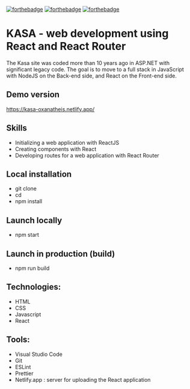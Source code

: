 
[![forthebadge](https://forthebadge.com/images/badges/validated-html5.svg)](https://forthebadge.com) [![forthebadge](https://forthebadge.com/images/badges/made-with-javascript.svg)](https://forthebadge.com) [![forthebadge](https://forthebadge.com/images/badges/uses-css.svg)](https://forthebadge.com)

# KASA - web development using React and React Router

The Kasa site was coded more than 10 years ago in ASP.NET with significant legacy code. The goal is to move to a full stack in JavaScript with NodeJS on the Back-end side, and React on the Front-end side.



## Demo version

https://kasa-oxanatheis.netlify.app/


## Skills

- Initializing a web application with ReactJS
- Creating components with React
- Developing routes for a web application with React Router


## Local installation

- git clone 
- cd 
- npm install

## Launch locally

- npm start

## Launch in production (build)

- npm run build

## Technologies:

- HTML
- CSS
- Javascript
- React

## Tools:

- Visual Studio Code
- Git 
- ESLint
- Prettier
- Netlify.app : server for uploading the React application
